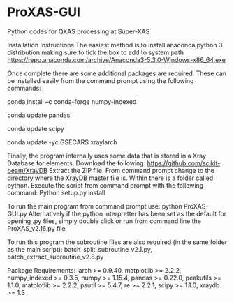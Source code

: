 # ProXAS-GUI
Python codes for QXAS processing at Super-XAS

Installation Instructions
The easiest method is to install anaconda python 3 distribution making sure to tick the box to add to system path 
https://repo.anaconda.com/archive/Anaconda3-5.3.0-Windows-x86_64.exe

Once complete there are some additional packages are required. These can be installed easily from the command prompt using the following commands:

conda install –c conda-forge numpy-indexed

conda update pandas

conda update scipy

conda update -yc GSECARS xraylarch

Finally, the program internally uses some data that is stored in a Xray Database for elements. Download the following:
https://github.com/scikit-beam/XrayDB
Extract the ZIP file. From command prompt change to the directory where the XrayDB master file is. Within there is a folder called python. Execute the script from command prompt with the following command:
Python setup.py install

To run the main program from command prompt use: python ProXAS-GUI.py
Alternatively if the python interpretter has been set as the default for opening .py files, simply double click or run from command line the ProXAS_v2.16.py file

To run this program the subroutine files are also required (in the same folder as the main script): batch_split_subroutine_v2.1.py, batch_extract_subroutine_v2.8.py

Package Requirements:
larch >= 0.9.40, matplotlib >= 2.2.2, numpy_indexed >= 0.3.5, numpy >= 1.15.4, pandas >= 0.22.0, peakutils >= 1.1.0, matplotlib >= 2.2.2, psutil >= 5.4.7, re >= 2.2.1, scipy >= 1.1.0, xraydb >= 1.3
